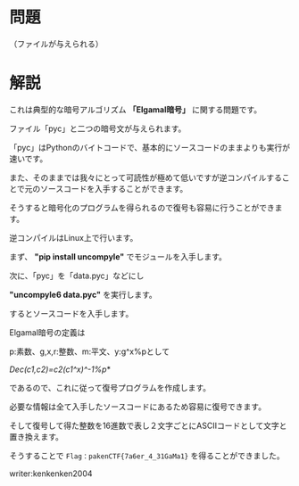 # 問題

（ファイルが与えられる）

# 解説

これは典型的な暗号アルゴリズム **「Elgamal暗号」** に関する問題です。

ファイル「pyc」と二つの暗号文が与えられます。

「pyc」はPythonのバイトコードで、基本的にソースコードのままよりも実行が速いです。

また、そのままでは我々にとって可読性が極めて低いですが逆コンパイルすることで元のソースコードを入手することができます。

そうすると暗号化のプログラムを得られるので復号も容易に行うことができます。


逆コンパイルはLinux上で行います。

まず、 **"pip install uncompyle"** でモジュールを入手します。

次に、「pyc」を「data.pyc」などにし

**"uncompyle6 data.pyc"** を実行します。

するとソースコードを入手します。

Elgamal暗号の定義は

p:素数、g,x,r:整数、m:平文、y:g^x%pとして

**Dec(c1,c2)=c2*(c1^x)^-1%p** 

であるので、これに従って復号プログラムを作成します。

必要な情報は全て入手したソースコードにあるため容易に復号できます。

そして復号して得た整数を16進数で表し２文字ごとにASCIIコードとして文字と置き換えます。

そうすることで ```Flag：pakenCTF{7a6er_4_31GaMa1}``` を得ることができました。

writer:kenkenken2004
